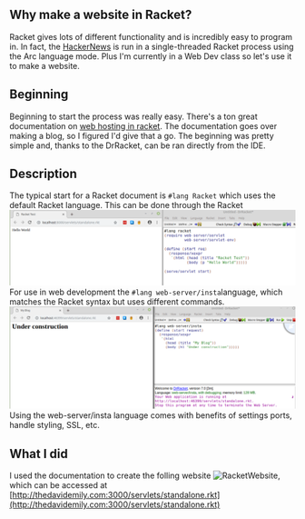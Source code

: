 ## Why make a website in Racket?
Racket gives lots of different functionality and is incredibly easy to program in. In fact, the [HackerNews](https://news.ycombinator.com/) is run in a single-threaded Racket process using the Arc language mode.
Plus I'm currently in a Web Dev class so let's use it to make a website.

## Beginning
Beginning to start the process was really easy. There's a ton great documentation on [web hosting in racket](https://docs.racket-lang.org/continue/). The documentation goes over making a blog, so I figured I'd give that a go. The beginning was pretty simple and, thanks to the DrRacket, can be ran directly from the IDE. 

## Description
The typical start for a Racket document is ```#lang Racket``` which uses the default Racket language. This can be done through the Racket ![RacketLang](./racketLang.png) 
For use in web development the ```#lang web-server/insta```language, which matches the Racket syntax but uses different commands. ![Beginning Blog](./beginningWebsite.png) Using the web-server/insta language comes with benefits of settings ports, handle styling, SSL, etc.


## What I did
I used the documentation to create the folling website ![RacketWebsite](), which can be accessed at [http://thedavidemily.com:3000/servlets/standalone.rkt](http://thedavidemily.com:3000/servlets/standalone.rkt)
